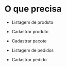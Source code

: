 # O que precisa

- Listagem de produto
- Cadastrar produto

- Cadastrar pacote

- Listagem de pedidos
- Cadastrar pedido

